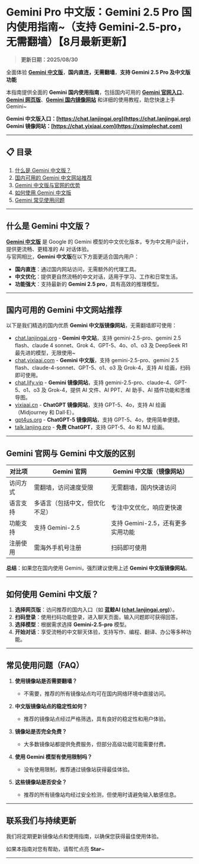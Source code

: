 # Gemini Pro 中文版：Gemini 2.5 Pro 国内使用指南~（支持 Gemini-2.5-pro，无需翻墙）【8月最新更新】

> **更新日期：2025/08/30**     

全面体验 [**Gemini 中文版**](https://chat.lanjingai.org)，**国内直连，无需翻墙**，**支持 Gemini 2.5 Pro 及中文版功能**   

本指南提供全面的 **Gemini 国内使用指南**，包括国内可用的 [**Gemini 官网入口**](https://chat.lanjingai.org)、[**Gemini 网页版**](https://xsimplechat.com)、[**Gemini 国内镜像网站**](https://chat.lanjingai.org) 和详细的使用教程，助您快速上手 Gemini~

**Gemini 中文版入口：[https://chat.lanjingai.org](https://chat.lanjingai.org)**   
**Gemini 镜像网站：[https://chat.yixiaai.com](https://xsimplechat.com)**

---

## 📋 目录

1. [什么是 Gemini 中文版？](#什么是-gemini-中文版)
2. [国内可用的 Gemini 中文网站推荐](#国内可用的-gemini-中文网站推荐)
3. [Gemini 中文版与官网的优势](#Gemini-官网与-Gemini-中文版的区别)
4. [如何使用 Gemini 中文版](#如何使用-Gemini-中文版)
5. [Gemini 常见使用问题](#常见使用问题)

---

## 什么是 Gemini 中文版？
[**Gemini 中文版**](https://chat.lanjingai.org) 是 Google 的 Gemini 模型的中文优化版本，专为中文用户设计，提供更流畅、更精准的 AI 对话体验。   
与官网相比，**Gemini 中文版**在以下方面更适合国内用户：

- **国内直连**：通过国内网站访问，无需额外的代理工具。
- **中文优化**：提供更自然流畅的中文对话，适用于学习、工作和日常生活。
- **功能强大**：支持最新的 **Gemini 2.5 pro**，具有高效的推理模型。

---

## 国内可用的 Gemini 中文网站推荐
以下是我们精选的国内优质 **Gemini 中文版镜像网站**，无需翻墙即可使用：

- [chat.lanjingai.org](https://chat.lanjingai.org/) - **Gemini 中文站**，支持 gemini-2.5-pro、gemini 2.5 flash、claude 4 sonnet、Grok 4、GPT-5、4o、o1、o3 及 DeepSeek R1 最先进的模型，无限使用~
- [chat.yixiaai.com](https://xsimplechat.com/) - **Gemini 中文版**，支持 gemini-2.5-pro、gemini 2.5 flash、claude-4-sonnet、GPT-5、o1、o3 及 Grok-4，支持 AI 绘画，扫码即可使用。
- [chat.lify.vip](https://chat.yixiaai.com/) - **Gemini 镜像网站**，支持 gemini-2.5-pro、claude-4、GPT-5、o1、o3 及 Grok-4，提供 AI 文件、AI PPT、AI 助手、AI 插件功能和思维导图。
- [yixiaai.cn](https://yixiaai.cn/) - **ChatGPT 镜像网站**，支持 GPT-5、4o，支持 AI 绘画（Midjourney 和 Dall·E）。
- [gpt4us.org](https://gpt4us.org/gemini-cn-site/) - **ChatGPT-5 镜像网站**，支持 GPT-5、4o，使用简单便捷。
- [talk.lanjing.pro](https://talk.lanjing.pro/) - **免费 ChatGPT**，支持 GPT-5、4o 和 MJ 绘画。

---

## Gemini 官网与 Gemini 中文版的区别

| 对比项              | Gemini 官网                     | Gemini 中文版（镜像网站）           |
|---------------------|---------------------------------|------------------------------------|
| 访问方式            | 需翻墙，访问速度受限             | 无需翻墙，国内快速访问              |
| 语言支持            | 多语言（包括中文，但优化不足）   | 专注中文优化，响应更快速            |
| 功能支持            | 支持 Gemini-2.5                   | 支持 Gemini-2.5，还有更多实用功能   |
| 注册使用            | 需海外手机号注册                 | 扫码即可使用                        |

**总结**：如果您在国内使用 Gemini，强烈建议使用上述 **Gemini 中文版镜像网站**。

---

## 如何使用 Gemini 中文版？

1. **选择网页版**：访问推荐的国内入口（如 **蓝鲸AI ([chat.lanjingai.org](https://chat.lanjingai.org))**）。
2. **扫码登录**：使用扫码功能登录，进入聊天页面，输入问题即可获得回答。
3. **选择模型**：根据需求选择 **Gemini-2.5-pro** 模型。
4. **开始对话**：享受流畅的中文聊天体验，支持写作、编程、翻译、办公等多种功能。

---

## 常见使用问题（FAQ）

1. **使用镜像站是否需要翻墙？**
   - 不需要，推荐的所有镜像站点均可在国内网络环境中直接访问。

2. **中文版镜像站点的稳定性如何？**
   - 推荐的镜像站点经过严格筛选，具有良好的稳定性和用户体验。

3. **镜像站是否完全免费？**
   - 大多数镜像站都提供免费服务，但部分高级功能可能需要付费。

4. **使用 Gemini 模型有使用限制吗？**
   - 没有使用限制，推荐通过镜像站获得最佳体验。

5. **这些镜像站是否安全？**
   - 推荐的所有镜像站均经过安全检测，但使用时请避免输入敏感信息。

---

## 联系我们与持续更新

我们将定期更新镜像站点和使用指南，以确保您获得最佳使用体验。

如果本指南对您有帮助，请帮忙点亮 **Star**~

---
